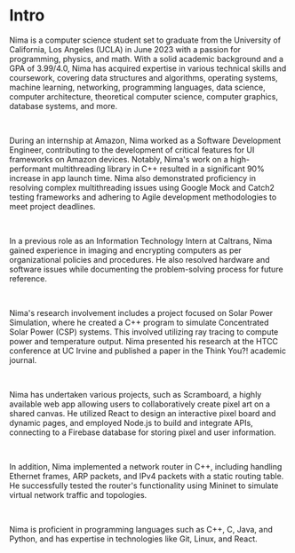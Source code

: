 
# Intro
Nima is a computer science student set to graduate from the University of California, Los Angeles (UCLA) in June 2023 with a passion for programming, physics, and math. With a solid academic background and a GPA of 3.99/4.0, Nima has acquired expertise in various technical skills and coursework, covering data structures and algorithms, operating systems, machine learning, networking, programming languages, data science, computer architecture, theoretical computer science, computer graphics, database systems, and more.

<br/>

During an internship at Amazon, Nima worked as a Software Development Engineer, contributing to the development of critical features for UI frameworks on Amazon devices. Notably, Nima's work on a high-performant multithreading library in C++ resulted in a significant 90% increase in app launch time. Nima also demonstrated proficiency in resolving complex multithreading issues using Google Mock and Catch2 testing frameworks and adhering to Agile development methodologies to meet project deadlines.

<br/>

In a previous role as an Information Technology Intern at Caltrans, Nima gained experience in imaging and encrypting computers as per organizational policies and procedures. He also resolved hardware and software issues while documenting the problem-solving process for future reference.

<br/>

Nima's research involvement includes a project focused on Solar Power Simulation, where he created a C++ program to simulate Concentrated Solar Power (CSP) systems. This involved utilizing ray tracing to compute power and temperature output. Nima presented his research at the HTCC conference at UC Irvine and published a paper in the Think You?! academic journal.

<br/>

Nima has undertaken various projects, such as Scramboard, a highly available web app allowing users to collaboratively create pixel art on a shared canvas. He utilized React to design an interactive pixel board and dynamic pages, and employed Node.js to build and integrate APIs, connecting to a Firebase database for storing pixel and user information.

<br/>

In addition, Nima implemented a network router in C++, including handling Ethernet frames, ARP packets, and IPv4 packets with a static routing table. He successfully tested the router's functionality using Mininet to simulate virtual network traffic and topologies.

<br/>

Nima is proficient in programming languages such as C++, C, Java, and Python, and has expertise in technologies like Git, Linux, and React.
